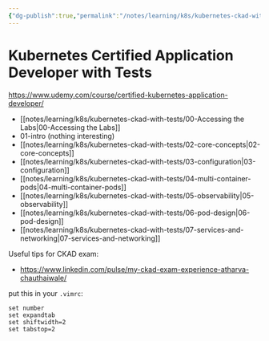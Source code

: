```yaml
---
{"dg-publish":true,"permalink":"/notes/learning/k8s/kubernetes-ckad-with-tests/ckad-udemy-course/"}
---
```


# Kubernetes Certified Application Developer with Tests

<https://www.udemy.com/course/certified-kubernetes-application-developer/>

- [[notes/learning/k8s/kubernetes-ckad-with-tests/00-Accessing the Labs\|00-Accessing the Labs]]
- 01-intro (nothing interesting)
- [[notes/learning/k8s/kubernetes-ckad-with-tests/02-core-concepts\|02-core-concepts]]
- [[notes/learning/k8s/kubernetes-ckad-with-tests/03-configuration\|03-configuration]]
- [[notes/learning/k8s/kubernetes-ckad-with-tests/04-multi-container-pods\|04-multi-container-pods]]
- [[notes/learning/k8s/kubernetes-ckad-with-tests/05-observability\|05-observability]]
- [[notes/learning/k8s/kubernetes-ckad-with-tests/06-pod-design\|06-pod-design]]
- [[notes/learning/k8s/kubernetes-ckad-with-tests/07-services-and-networking\|07-services-and-networking]]



Useful tips for CKAD exam:

- <https://www.linkedin.com/pulse/my-ckad-exam-experience-atharva-chauthaiwale/>

put this in your `.vimrc`:
```
set number
set expandtab
set shiftwidth=2
set tabstop=2
```
